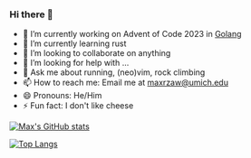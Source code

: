 ### Hi there 👋

- 🔭 I’m currently working on Advent of Code 2023 in [Golang](https://go.dev/)
- 🌱 I’m currently learning rust
- 👯 I’m looking to collaborate on anything
- 🤔 I’m looking for help with ...
- 💬 Ask me about running, (neo)vim, rock climbing
- 📫 How to reach me: Email me at [maxrzaw@umich.edu](maxrzaw@umich.edu)
- 😄 Pronouns: He/Him
- ⚡ Fun fact: I don't like cheese

[![Max's GitHub stats](https://github-stats.maxzawisa.com?username=maxrzaw&count_private=true&show_icons=true&theme=transparent&rank_icon=github)](https://github.com/maxrzaw)

[![Top Langs](https://github-stats.maxzawisa.com/top-langs/?username=maxrzaw&layout=compact&theme=transparent&langs_count=10&exclude_repo=FlappyBird,github-readme-stats)](https://github.com/maxrzaw)

